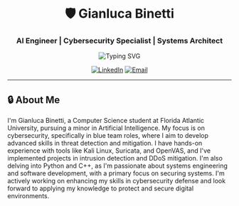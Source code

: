 
<div align="center">

# 🛡️ Gianluca Binetti
### AI Engineer | Cybersecurity Specialist | Systems Architect

<img src="https://readme-typing-svg.herokuapp.com?font=Fira+Code&size=22&duration=3000&pause=1000&color=00FF00&center=true&vCenter=true&width=600&lines=Building+AI-Powered+Cybersecurity+Systems;Autonomous+Threat+Detection+Expert;9+Machine+Learning+Models+Working+in+Concert;Securing+the+Future+of+Digital+Defense" alt="Typing SVG" />

[![LinkedIn](https://img.shields.io/badge/LinkedIn-%230077B5.svg?style=for-the-badge&logo=linkedin&logoColor=white)](https://linkedin.com/in/gianlucabinetti)
[![Email](https://img.shields.io/badge/Email-D14836?style=for-the-badge&logo=gmail&logoColor=white)](mailto:GianlucaBinetti2001@gmail.com)

</div>

---

## 🔒 **About Me**

I'm Gianluca Binetti, a Computer Science student at Florida Atlantic University, pursuing a minor in Artificial Intelligence. My focus is on cybersecurity, specifically in blue team roles, where I aim to develop advanced skills in threat detection and mitigation. I have hands-on experience with tools like Kali Linux, Suricata, and OpenVAS, and I've implemented projects in intrusion detection and DDoS mitigation. I'm also delving into Python and C++, as I'm passionate about systems engineering and software development, with a primary focus on securing systems. I'm actively working on enhancing my skills in cybersecurity defense and look forward to applying my knowledge to protect and secure digital environments.
